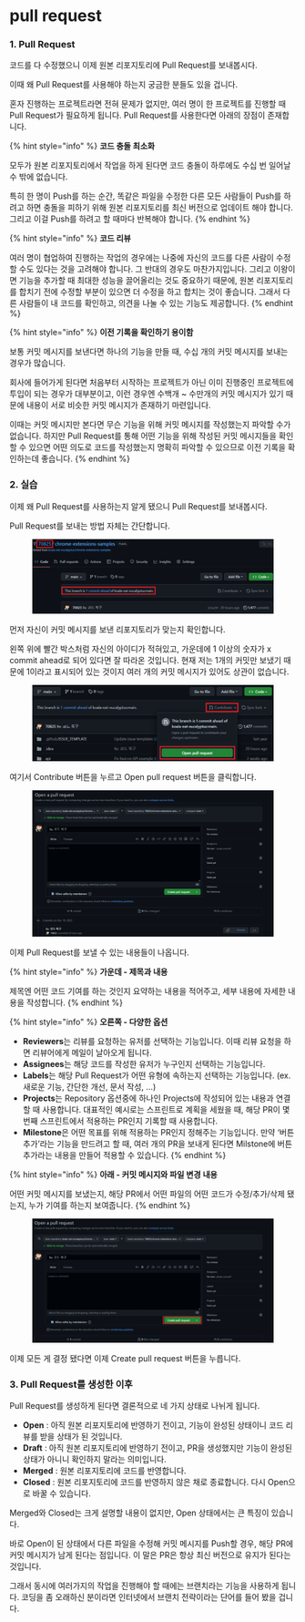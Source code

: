 # pull request

### 1. Pull Request

코드를 다 수정했으니 이제 원본 리포지토리에 Pull Request를 보내봅시다.

이때 왜 Pull Request를 사용해야 하는지 궁금한 분들도 있을 겁니다.

혼자 진행하는 프로젝트라면 전혀 문제가 없지만, 여러 명이 한 프로젝트를 진행할 때 Pull Request가 필요하게 됩니다. Pull Request를 사용한다면 아래의 장점이 존재합니다.

{% hint style="info" %}
**코드 충돌 최소화**

모두가 원본 리포지토리에서 작업을 하게 된다면 코드 충돌이 하루에도 수십 번 일어날 수 밖에 없습니다.

특히 한 명이 Push를 하는 순간, 똑같은 파일을 수정한 다른 모든 사람들이 Push를 하려고 하면 충돌을 피하기 위해 원본 리포지토리를 최신 버전으로 업데이트 해야 합니다. 그리고 이걸 Push를 하려고 할 때마다 반복해야 합니다.
{% endhint %}

{% hint style="info" %}
**코드 리뷰**

여러 명이 협업하여 진행하는 작업의 경우에는 나중에 자신의 코드를 다른 사람이 수정할 수도 있다는 것을 고려해야 합니다. 그 반대의 경우도 마찬가지입니다. 그리고 이왕이면 기능을 추가할 때 최대한 성능을 끌어올리는 것도 중요하기 때문에, 원본 리포지토리를 합치기 전에 수정할 부분이 있으면 더 수정을 하고 합치는 것이 좋습니다. 그래서 다른 사람들이 내 코드를 확인하고, 의견을 나눌 수 있는 기능도 제공합니다.
{% endhint %}

{% hint style="info" %}
**이전 기록을 확인하기 용이함**

보통 커밋 메시지를 보낸다면 하나의 기능을 만들 때, 수십 개의 커밋 메시지를 보내는 경우가 많습니다.

회사에 들어가게 된다면 처음부터 시작하는 프로젝트가 아닌 이미 진행중인 프로젝트에 투입이 되는 경우가 대부분이고, 이런 경우엔 수백개 \~ 수만개의 커밋 메시지가 있기 때문에 내용이 서로 비슷한 커밋 메시지가 존재하기 마련입니다.

이때는 커밋 메시지만 본다면 무슨 기능을 위해 커밋 메시지를 작성했는지 파악할 수가 없습니다. 하지만 Pull Request를 통해 어떤 기능을 위해 작성된 커밋 메시지들을 확인할 수 있으면 어떤 의도로 코드를 작성했는지 명확히 파악할 수 있으므로 이전 기록을 확인하는데 좋습니다.
{% endhint %}



### 2. 실습

이제 왜 Pull Request를 사용하는지 알게 됐으니 Pull Request를 보내봅시다.

Pull Request를 보내는 방법 자체는 간단합니다.

<figure><img src="../.gitbook/assets/image (12).png" alt=""><figcaption></figcaption></figure>

먼저 자신이 커밋 메시지를 보낸 리포지토리가 맞는지 확인합니다.

왼쪽 위에 빨간 박스처럼 자신의 아이디가 적혀있고, 가운데에 1 이상의 숫자가 x commit ahead로 되어 있다면 잘 따라온 것입니다. 현재 저는 1개의 커밋만 보냈기 때문에 1이라고 표시되어 있는 것이지 여러 개의 커밋 메시지가 있어도 상관이 없습니다.

<figure><img src="../.gitbook/assets/image (2) (4).png" alt=""><figcaption></figcaption></figure>

여기서 Contribute 버튼을 누르고 Open pull request 버튼을 클릭합니다.

<figure><img src="../.gitbook/assets/image (9) (1) (1).png" alt=""><figcaption></figcaption></figure>

이제 Pull Request를 보낼 수 있는 내용들이 나옵니다.

{% hint style="info" %}
**가운데 - 제목과 내용**

제목엔 어떤 코드 기여를 하는 것인지 요약하는 내용을 적어주고, 세부 내용에 자세한 내용을 작성합니다.
{% endhint %}

{% hint style="info" %}
**오른쪽 - 다양한 옵션**

* **Reviewers**는 리뷰를 요청하는 유저를 선택하는 기능입니다. 이때 리뷰 요청을 하면 리뷰어에게 메일이 날아오게 됩니다.
* **Assignees**는 해당 코드를 작성한 유저가 누구인지 선택하는 기능입니다.
* **Labels**는 해당 Pull Request가 어떤 유형에 속하는지 선택하는 기능입니다. (ex. 새로운 기능, 간단한 개선, 문서 작성, …)
* **Projects**는 Repository 옵션중에 하나인 Projects에 작성되어 있는 내용과 연결할 때 사용합니다. 대표적인 예시로는 스프린트로 계획을 세웠을 때, 해당 PR이 몇 번째 스프린트에서 적용하는 PR인지 기록할 때 사용합니다.
* **Milestone**은 어떤 목표를 위해 적용하는 PR인지 정해주는 기능입니다. 만약 ‘버튼 추가’라는 기능을 만드려고 할 때, 여러 개의 PR을 보내게 된다면 Milstone에 버튼 추가라는 내용을 만들어 적용할 수 있습니다.
{% endhint %}

{% hint style="info" %}
**아래 - 커밋 메시지와 파일 변경 내용**

어떤 커밋 메시지를 보냈는지, 해당 PR에서 어떤 파일의 어떤 코드가 수정/추가/삭제 됐는지, 누가 기여를 하는지 보여줍니다.
{% endhint %}



<figure><img src="../.gitbook/assets/image (8) (1).png" alt=""><figcaption></figcaption></figure>

이제 모든 게 결정 됐다면 이제 Create pull request 버튼을 누릅니다.



### 3. Pull Request를 생성한 이후

Pull Request를 생성하게 된다면 결론적으로 네 가지 상태로 나뉘게 됩니다.

* **Open** : 아직 원본 리포지토리에 반영하기 전이고, 기능이 완성된 상태이니 코드 리뷰를 받을 상태가 된 것입니다.
* **Draft** : 아직 원본 리포지토리에 반영하기 전이고, PR을 생성했지만 기능이 완성된 상태가 아니니 확인하지 말라는 의미입니다.
* **Merged** : 원본 리포지토리에 코드를 반영합니다.
* **Closed** : 원본 리포지토리에 코드를 반영하지 않은 채로 종료합니다. 다시 Open으로 바꿀 수 있습니다.

Merged와 Closed는 크게 설명할 내용이 없지만, Open 상태에서는 큰 특징이 있습니다.

바로 Open이 된 상태에서 다른 파일을 수정해 커밋 메시지를 Push할 경우, 해당 PR에 커밋 메시지가 남게 된다는 점입니다. 이 말은 PR은 항상 최신 버전으로 유지가 된다는 것입니다.

그래서 동시에 여러가지의 작업을 진행해야 할 때에는 브랜치라는 기능을 사용하게 됩니다. 코딩을 좀 오래하신 분이라면 인터넷에서 브랜치 전략이라는 단어를 들어 봤을 겁니다.
